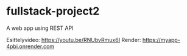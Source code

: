 # fullstack-project2
A web app using REST API

Esittelyvideo: https://youtu.be/RNUbvRmux6I
Render: https://myapp-4pbi.onrender.com
